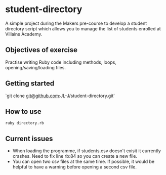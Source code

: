 # student-directory

A simple project during the Makers pre-course to develop a student directory script which allows you to manage the list of students enrolled at Villains Academy.

## Objectives of exercise ##
Practise writing Ruby code including methods, loops, opening/saving/loading files. 

## Getting started ##
`git clone git@github.com:JL-J/student-directory.git'

## How to use ##
``` shell 
ruby directory.rb
```

## Current issues ##
- When loading the programme, if students.csv doesn't exisit it currently crashes. Need to fix line rb:84 so you can create a new file.
- You can open two csv files at the same time. If possible, it would be helpful to have a warning before opening a second csv file. 
